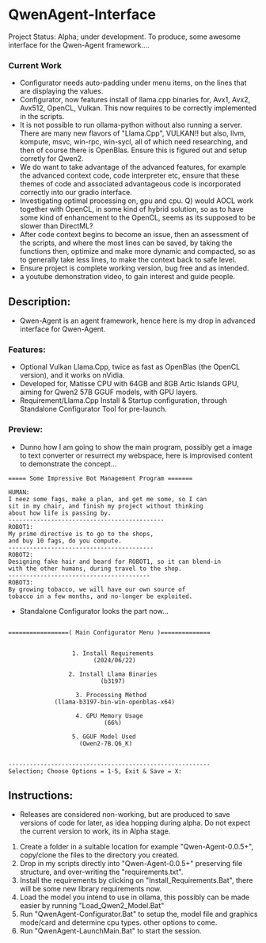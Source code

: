 # QwenAgent-Interface
Project Status: Alpha; under development. To produce, some awesome interface for the Qwen-Agent framework....

### Current Work
- Configurator needs auto-padding under menu items, on the lines that are displaying the values.
- Configurator, now features install of llama.cpp binaries for, Avx1, Avx2, Avx512, OpenCL, Vulkan. This now requires to be correctly implemented in the scripts.
- It is not possible to run ollama-python without also running a server. There are many new flavors of "Llama.Cpp", VULKAN!! but also, llvm, kompute, msvc, win-rpc, win-sycl, all of which need researching, and then of course there is OpenBlas. Ensure this is figured out and setup corretly for Qwen2.
- We do want to take advantage of the advanced features, for example the advanced context code, code interpreter etc, ensure that these themes of code and associated advantageous code is incorporated correctly into our gradio interface.
- Investigating optimal processing on, gpu and cpu. Q) would AOCL work together with OpenCL, in some kind of hybrid solution, so as to have some kind of enhancement to the OpenCL, seems as its supposed to be slower than DirectML?
- After code context begins to become an issue, then an assessment of the scripts, and where the most lines can be saved, by taking the functions then, optimize and make more dynamic and compacted, so as to generally take less lines, to make the context back to safe level. 
- Ensure project is complete working version, bug free and as intended.
- a youtube demonstration video, to gain interest and guide people.

## Description:
- Qwen-Agent is an agent framework, hence here is my drop in advanced interface for Qwen-Agent. 

### Features:
- Optional Vulkan Llama.Cpp, twice as fast as OpenBlas (the OpenCL version), and it works on nVidia.
- Developed for, Matisse CPU with 64GB and 8GB Artic Islands GPU, aiming for Qwen2 57B GGUF models, with GPU layers. 
- Requirement/Llama.Cpp Install & Startup configuration, through Standalone Configurator Tool for pre-launch.


### Preview:
- Dunno how I am going to show the main program, possibly get a image to text converter or resurrect my webspace, here is improvised content to demonstrate the concept...
```
===== Some Impressive Bot Management Program =======

HUMAN:
I neez some fags, make a plan, and get me some, so I can
sit in my chair, and finish my project without thinking
about how life is passing by.
--------------------------------------------
ROBOT1:
My prime directive is to go to the shops,
and buy 10 fags, do you compute.
-----------------------------------------
ROBOT2:
Designing fake hair and beard for ROBOT1, so it can blend-in
with the other humans, during travel to the shop.
----------------------------------------
ROBOT3:
By growing tobacco, we will have our own source of
tobacco in a few months, and no-longer be exploited.

```
- Standalone Configurator looks the part now...
```

=================( Main Configurator Menu )==============


                  1. Install Requirements
                        (2024/06/22)

                 2. Install Llama Binaries
                          (b3197)

                   3. Processing Method
             (llama-b3197-bin-win-openblas-x64)

                   4. GPU Memory Usage
                           (66%)

                  5. GGUF Model Used
                    (Qwen2-7B.Q6_K)


---------------------------------------------------------
Selection; Choose Options = 1-5, Exit & Save = X:

```

## Instructions:
- Releases are considered non-working, but are produced to save versions of code for later, as idea hopping during alpha. Do not expect the current version to work, its in Alpha stage.
1. Create a folder in a suitable location for example "Qwen-Agent-0.0.5+", copy/clone the files to the directory you created.
2. Drop in my scripts directly into "Qwen-Agent-0.0.5+" preserving file structure, and over-writing the "requirements.txt".
3. Install the requirements by clicking on "Install_Requirements.Bat", there will be some new library requirements now.
4. Load the model you intend to use in ollama, this possibly can be made easier by running "Load_Qwen2_Model.Bat"
5. Run "QwenAgent-Configurator.Bat" to setup the, model file and graphics mode/card and determine cpu types. other options to come.
6. Run "QwenAgent-LaunchMain.Bat" to start the session. 


